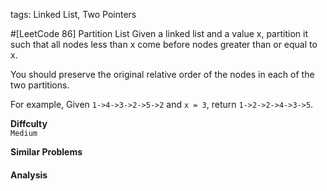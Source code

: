 tags: Linked List, Two Pointers

#[LeetCode 86] Partition List
Given a linked list and a value x, partition it such that all nodes less than x come before nodes greater than or equal to x.

You should preserve the original relative order of the nodes in each of the two partitions.

For example,
Given `1->4->3->2->5->2` and `x = 3`,
return `1->2->2->4->3->5`.

**Diffculty**  
`Medium`

**Similar Problems**  


#### Analysis



